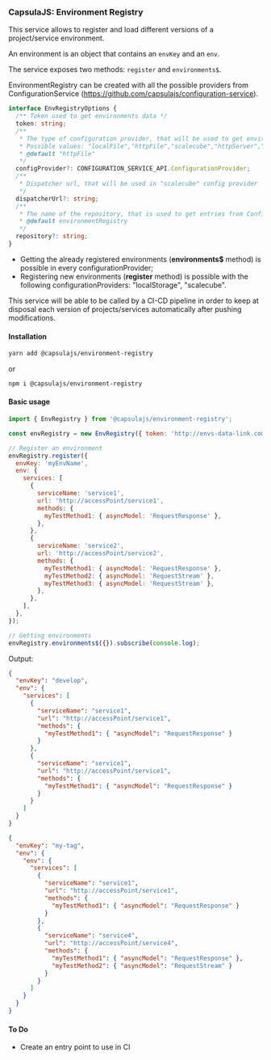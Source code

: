 ### CapsulaJS: Environment Registry

This service allows to register and load different versions of a
project/service environment.

An environment is an object that contains an `envKey` and an `env`.

The service exposes two methods: `register` and `environments$`.

EnvironmentRegistry can be created with all the possible providers from ConfigurationService (https://github.com/capsulajs/configuration-service).

```typescript
interface EnvRegistryOptions {
  /** Token used to get environments data */
  token: string;
  /**
   * The type of configuration provider, that will be used to get environments data
   * Possible values: "localFile","httpFile","scalecube","httpServer","localStorage"
   * @default "httpFile"
   */
  configProvider?: CONFIGURATION_SERVICE_API.ConfigurationProvider;
  /**
   * Dispatcher url, that will be used in "scalecube" config provider
   */
  dispatcherUrl?: string;
  /**
   * The name of the repository, that is used to get entries from ConfigurationService
   * @default environmentRegistry
   */
  repository?: string;
}
```

- Getting the already registered environments (**environments$** method) is possible in every configurationProvider;
- Registering new environments (**register** method) is possible with the following configurationProviders: "localStorage", "scalecube".

This service will be able to be called by a CI-CD pipeline in order to keep at
disposal each version of projects/services automatically after pushing
modifications.

#### Installation

```bash
yarn add @capsulajs/environment-registry
```

or

```bash
npm i @capsulajs/environment-registry
```

#### Basic usage

```js
import { EnvRegistry } from '@capsulajs/environment-registry';

const envRegistry = new EnvRegistry({ token: 'http://envs-data-link.com' });

// Register an environment
envRegistry.register({
  envKey: 'myEnvName',
  env: {
    services: [
      {
        serviceName: 'service1',
        url: 'http://accessPoint/service1',
        methods: {
          myTestMethod1: { asyncModel: 'RequestResponse' },
        },
      },
      {
        serviceName: 'service2',
        url: 'http://accessPoint/service2',
        methods: {
          myTestMethod1: { asyncModel: 'RequestResponse' },
          myTestMethod2: { asyncModel: 'RequestStream' },
          myTestMethod3: { asyncModel: 'RequestStream' },
        },
      },
    ],
  },
});

// Getting environments
envRegistry.environments$({}).subscribe(console.log);
```

Output:

```json
{
  "envKey": "develop",
  "env": {
    "services": [
      {
        "serviceName": "service1",
        "url": "http://accessPoint/service1",
        "methods": {
          "myTestMethod1": { "asyncModel": "RequestResponse" }
        }
      },
      {
        "serviceName": "service1",
        "url": "http://accessPoint/service1",
        "methods": {
          "myTestMethod1": { "asyncModel": "RequestResponse" }
        }
      }
    ]
  }
}
```

```json
{
  "envKey": "my-tag",
  "env": {
    "env": {
      "services": [
        {
          "serviceName": "service1",
          "url": "http://accessPoint/service1",
          "methods": {
            "myTestMethod1": { "asyncModel": "RequestResponse" }
          }
        },
        {
          "serviceName": "service4",
          "url": "http://accessPoint/service4",
          "methods": {
            "myTestMethod1": { "asyncModel": "RequestResponse" },
            "myTestMethod2": { "asyncModel": "RequestStream" }
          }
        }
      ]
    }
  }
}
```

#### To Do

-   Create an entry point to use in CI
